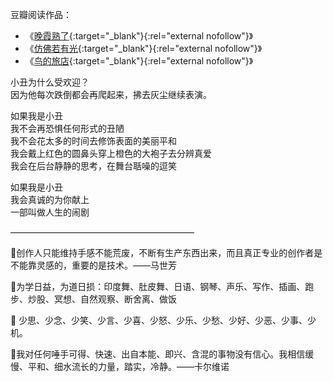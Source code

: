 豆瓣阅读作品：

- 《[晚霞熟了](https://read.douban.com/column/59662517/){:target="_blank"}{:rel="external nofollow"}》
- 《[仿佛若有光](https://read.douban.com/ebook/19903269/){:target="_blank"}{:rel="external nofollow"}》
- 《[鸟的旅店](https://read.douban.com/ebook/21603115/){:target="_blank"}{:rel="external nofollow"}》

小丑为什么受欢迎？<br>因为他每次跌倒都会再爬起来，拂去灰尘继续表演。

如果我是小丑<br>我不会再恐惧任何形式的丑陋<br>我不会花太多的时间去修饰表面的美丽平和<br>我会戴上红色的圆鼻头穿上橙色的大袍子去分辨真爱<br>我会在后台静静的思考，在舞台聒噪的逗笑

如果我是小丑<br>我会真诚的为你献上<br>一部叫做人生的闹剧

—————————————————————

🌸创作人只能维持手感不能荒废，不断有生产东西出来，而且真正专业的创作者是不能靠灵感的，重要的是技术。——马世芳

🌸为学日益，为道日损：印度舞、肚皮舞、日语、钢琴、声乐、写作、插画、跑步、炒股、冥想、自然观察、断舍离、做饭

🌼 少思、少念、少笑、少言、少喜、少怒、少乐、少愁、少好、少恶、少事、少机。

🍃我对任何唾手可得、快速、出自本能、即兴、含混的事物没有信心。我相信缓慢、平和、细水流长的力量，踏实，冷静。——卡尔维诺
